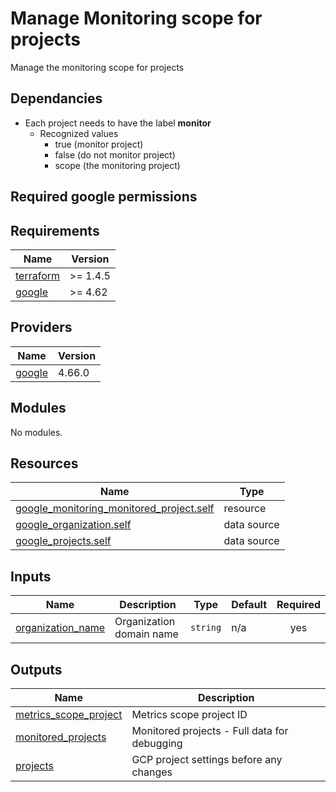 # Manage Monitoring scope for projects

Manage the monitoring scope for projects

## Dependancies

- Each project needs to have the label **monitor**
  - Recognized values
    - true  (monitor project)
    - false (do not monitor project)
    - scope (the monitoring project)

## Required google permissions


<!-- BEGINNING OF PRE-COMMIT-TERRAFORM DOCS HOOK -->
## Requirements

| Name | Version |
|------|---------|
| <a name="requirement_terraform"></a> [terraform](#requirement\_terraform) | >= 1.4.5 |
| <a name="requirement_google"></a> [google](#requirement\_google) | >= 4.62 |

## Providers

| Name | Version |
|------|---------|
| <a name="provider_google"></a> [google](#provider\_google) | 4.66.0 |

## Modules

No modules.

## Resources

| Name | Type |
|------|------|
| [google_monitoring_monitored_project.self](https://registry.terraform.io/providers/hashicorp/google/latest/docs/resources/monitoring_monitored_project) | resource |
| [google_organization.self](https://registry.terraform.io/providers/hashicorp/google/latest/docs/data-sources/organization) | data source |
| [google_projects.self](https://registry.terraform.io/providers/hashicorp/google/latest/docs/data-sources/projects) | data source |

## Inputs

| Name | Description | Type | Default | Required |
|------|-------------|------|---------|:--------:|
| <a name="input_organization_name"></a> [organization\_name](#input\_organization\_name) | Organization domain name | `string` | n/a | yes |

## Outputs

| Name | Description |
|------|-------------|
| <a name="output_metrics_scope_project"></a> [metrics\_scope\_project](#output\_metrics\_scope\_project) | Metrics scope project ID |
| <a name="output_monitored_projects"></a> [monitored\_projects](#output\_monitored\_projects) | Monitored projects - Full data for debugging |
| <a name="output_projects"></a> [projects](#output\_projects) | GCP project settings before any changes |
<!-- END OF PRE-COMMIT-TERRAFORM DOCS HOOK -->
